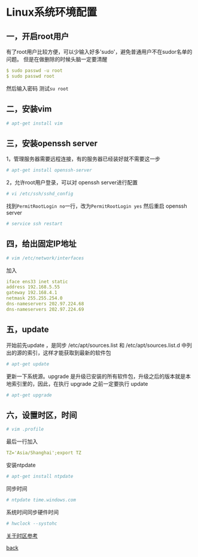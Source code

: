 # Linux系统环境配置


一，开启root用户
----
有了root用户比较方便，可以少输入好多'sudo'，避免普通用户不在sudor名单的问题。
但是在做删除的时候头脑一定要清醒

```yml
$ sudo passwd -u root
$ sudo passwd root
```
然后输入密码
测试`su root`

二，安装vim
---
```yml
# apt-get install vim
```

三，安装openssh server
---
1，管理服务器需要远程连接，有的服务器已经装好就不需要这一步
```yml
# apt-get install openssh-server
```
2，允许root用户登录，可以对 openssh server进行配置
```yml
# vi /etc/ssh/sshd_config
```
找到`PermitRootLogin no`一行，改为`PermitRootLogin yes`
然后重启 openssh server
```yml
# service ssh restart
```

四，给出固定IP地址
---
```yml
# vim /etc/network/interfaces
```
加入
```yml
iface ens33 inet static  
address 192.168.5.55
gateway 192.168.4.1
netmask 255.255.254.0
dns-nameservers 202.97.224.68
dns-nameservers 202.97.224.69
```

五，update
--- 
开始前先update ，是同步 /etc/apt/sources.list 和 /etc/apt/sources.list.d 中列出的源的索引，这样才能获取到最新的软件包
```yml
# apt-get update
```
更新一下系统源。upgrade 是升级已安装的所有软件包，升级之后的版本就是本地索引里的，因此，在执行 upgrade 之前一定要执行 update
```yml
# apt-get upgrade 
```


六，设置时区，时间
---
```yml
# vim .profile
```
最后一行加入
```yml
TZ='Asia/Shanghai';export TZ
```
安装ntpdate
```yml
# apt-get install ntpdate
```
同步时间
```yml
# ntpdate time.windows.com
```
系统时间同步硬件时间
```yml
# hwclock --systohc
```
[关于时区参考](http://os.51cto.com/art/201205/336643.htm)



[back](../)